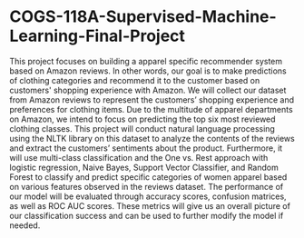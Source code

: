# COGS-118A-Supervised-Machine-Learning-Final-Project
This project focuses on building a apparel specific recommender system based on Amazon reviews. In other words, our goal is to make predictions of clothing categories and recommend it to the customer based on customers' shopping experience with Amazon. We will collect our dataset from Amazon reviews to represent the customers’ shopping experience and preferences for clothing items. Due to the multitude of apparel departments on Amazon, we intend to focus on predicting the top six most reviewed clothing classes. This project will conduct natural language processing using the NLTK library on this dataset to analyze the contents of the reviews and extract the customers’ sentiments about the product. Furthermore, it will use multi-class classification and the One vs. Rest approach with logistic regression, Naive Bayes, Support Vector Classifier, and Random Forest to classify and predict specific categories of women apparel based on various features observed in the reviews dataset. The performance of our model will be evaluated through accuracy scores, confusion matrices, as well as ROC AUC scores. These metrics will give us an overall picture of our classification success and can be used to further modify the model if needed.
